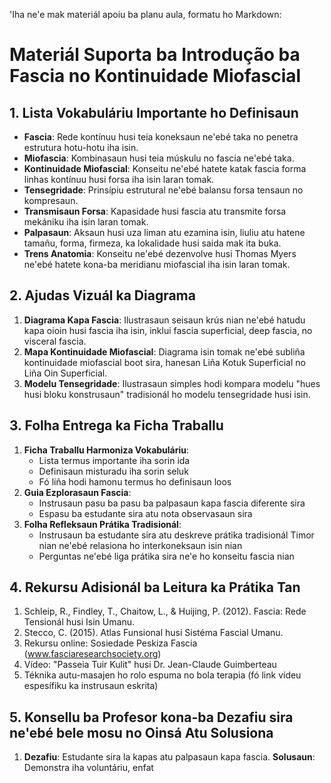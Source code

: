'Iha ne'e mak materiál apoiu ba planu aula, formatu ho Markdown:

# Materiál Suporta ba Introdução ba Fascia no Kontinuidade Miofascial

## 1. Lista Vokabuláriu Importante ho Definisaun

- **Fascia**: Rede kontínuu husi teia koneksaun ne'ebé taka no penetra estrutura hotu-hotu iha isin.
- **Miofascia**: Kombinasaun husi teia múskulu no fascia ne'ebé taka.
- **Kontinuidade Miofascial**: Konseitu ne'ebé hatete katak fascia forma linhas kontínuu husi forsa iha isin laran tomak.
- **Tensegridade**: Prinsípiu estrutural ne'ebé balansu forsa tensaun no kompresaun.
- **Transmisaun Forsa**: Kapasidade husi fascia atu transmite forsa mekániku iha isin laran tomak.
- **Palpasaun**: Aksaun husi uza liman atu ezamina isin, liuliu atu hatene tamañu, forma, firmeza, ka lokalidade husi saida mak ita buka.
- **Trens Anatomia**: Konseitu ne'ebé dezenvolve husi Thomas Myers ne'ebé hatete kona-ba meridianu miofascial iha isin laran tomak.

## 2. Ajudas Vizuál ka Diagrama

1. **Diagrama Kapa Fascia**: Ilustrasaun seisaun krús nian ne'ebé hatudu kapa oioin husi fascia iha isin, inklui fascia superficial, deep fascia, no visceral fascia.
2. **Mapa Kontinuidade Miofascial**: Diagrama isin tomak ne'ebé subliña kontinuidade miofascial boot sira, hanesan Liña Kotuk Superficial no Liña Oin Superficial.
3. **Modelu Tensegridade**: Ilustrasaun simples hodi kompara modelu "hues husi bloku konstrusaun" tradisionál ho modelu tensegridade husi isin.

## 3. Folha Entrega ka Ficha Traballu

1. **Ficha Traballu Harmoniza Vokabuláriu**: 
   - Lista termus importante iha sorin ida
   - Definisaun misturadu iha sorin seluk
   - Fó liña hodi hamonu termus ho definisaun loos
2. **Guia Ezplorasaun Fascia**:
   - Instrusaun pasu ba pasu ba palpasaun kapa fascia diferente sira
   - Espasu ba estudante sira atu nota observasaun sira
3. **Folha Refleksaun Prátika Tradisionál**:
   - Instrusaun ba estudante sira atu deskreve prátika tradisionál Timor nian ne'ebé relasiona ho interkoneksaun isin nian
   - Perguntas ne'ebé liga prátika sira ne'e ho konseitu fascia nian

## 4. Rekursu Adisionál ba Leitura ka Prátika Tan

1. Schleip, R., Findley, T., Chaitow, L., & Huijing, P. (2012). Fascia: Rede Tensionál husi Isin Umanu.
2. Stecco, C. (2015). Atlas Funsional husi Sistéma Fascial Umanu.
3. Rekursu online: Sosiedade Peskiza Fascia (www.fasciaresearchsociety.org)
4. Vídeo: "Passeia Tuir Kulit" husi Dr. Jean-Claude Guimberteau
5. Téknika autu-masajen ho rolo espuma no bola terapia (fó link vídeu espesífiku ka instrusaun eskrita)

## 5. Konsellu ba Profesor kona-ba Dezafiu sira ne'ebé bele mosu no Oinsá Atu Solusiona

1. **Dezafiu**: Estudante sira la kapas atu palpasaun kapa fascia.
   **Solusaun**: Demonstra iha voluntáriu, enfat
